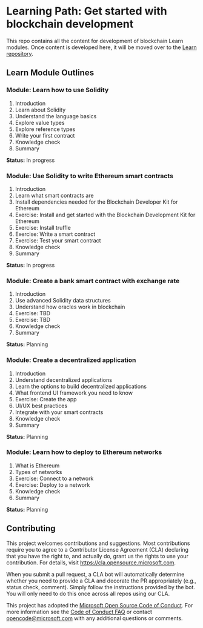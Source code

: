 # Learning Path: Get started with blockchain development

This repo contains all the content for development of blockchain Learn modules. Once content is developed here, it will be moved over to the [Learn repository](https://github.com/MicrosoftDocs/learn-pr).

## Learn Module Outlines

### Module: Learn how to use Solidity

1. Introduction
2. Learn about Solidity
3. Understand the language basics
4. Explore value types
5. Explore reference types
6. Write your first contract
7. Knowledge check
8. Summary

**Status:** In progress

### Module: Use Solidity to write Ethereum smart contracts

1. Introduction
2. Learn what smart contracts are
3. Install dependencies needed for the Blockchain Developer Kit for Ethereum
4. Exercise: Install and get started with the Blockchain Development Kit for Ethereum
5. Exercise: Install truffle
6. Exercise: Write a smart contract
7. Exercise: Test your smart contract
9. Knowledge check
9. Summary

**Status:** In progress

### Module: Create a bank smart contract with exchange rate

1. Introduction
2. Use advanced Solidity data structures
3. Understand how oracles work in blockchain
4. Exercise: TBD
5. Exercise: TBD
6. Knowledge check
7. Summary

**Status:** Planning

### Module: Create a decentralized application

1. Introduction
2. Understand decentralized applications
3. Learn the options to build decentralized applications
4. What frontend UI framework you need to know
5. Exercise: Create the app
6. UI/UX best practices
7. Integrate with your smart contracts
8. Knowledge check
9. Summary

**Status:** Planning

### Module: Learn how to deploy to Ethereum networks

1. What is Ethereum
2. Types of networks
3. Exercise: Connect to a network
4. Exercise: Deploy to a network
5. Knowledge check
6. Summary

**Status:** Planning

## Contributing

This project welcomes contributions and suggestions.  Most contributions require you to agree to a
Contributor License Agreement (CLA) declaring that you have the right to, and actually do, grant us
the rights to use your contribution. For details, visit https://cla.opensource.microsoft.com.

When you submit a pull request, a CLA bot will automatically determine whether you need to provide
a CLA and decorate the PR appropriately (e.g., status check, comment). Simply follow the instructions
provided by the bot. You will only need to do this once across all repos using our CLA.

This project has adopted the [Microsoft Open Source Code of Conduct](https://opensource.microsoft.com/codeofconduct/).
For more information see the [Code of Conduct FAQ](https://opensource.microsoft.com/codeofconduct/faq/) or
contact [opencode@microsoft.com](mailto:opencode@microsoft.com) with any additional questions or comments.
